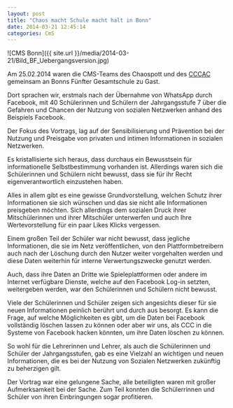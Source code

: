 ```yaml
---
layout: post
title: "Chaos macht Schule macht halt in Bonn"
date: 2014-03-21 12:45:14
categories: CmS
---
```

![CMS Bonn]({{ site.url }}/media/2014-03-21/Bild_BF_Uebergangsversion.jpg)

Am 25.02.2014 waren die CMS-Teams des Chaospott und des [CCCAC](http://aachen.ccc.de/) gemeinsam an Bonns Fünfter Gesamtschule zu Gast.

Dort sprachen wir, erstmals nach der Übernahme von WhatsApp durch Facebook, mit 40 Schülerinnen und Schülern der Jahrgangsstufe 7 über die Gefahren und Chancen der Nutzung von sozialen Netzwerken anhand des Beispiels Facebook.

Der Fokus des Vortrags, lag auf der Sensibilisierung und Prävention bei der Nutzung und Preisgabe von privaten und intimen Informationen in sozialen Netzwerken.

Es kristallisierte sich heraus, dass durchaus ein Bewusstsein für informationelle Selbstbestimmung vorhanden ist. Allerdings waren sich die Schülerinnen und Schülern nicht bewusst, dass sie für ihr Recht eigenverantwortlich einzustehen haben.

Alles in allem gibt es eine gewisse Grundvorstellung, welchen Schutz ihrer Informationen sie sich wünschen und das sie nicht alle Informationen preisgeben möchten. Sich allerdings dem sozialen Druck ihrer Mitschülerinnen und ihrer Mitschüler unterwerfen und auch Ihre Wertevorstellung für ein paar Likes Klicks vergessen.

Einem großen Teil der Schüler war nicht bewusst, dass jegliche Informationen, die sie im Netz veröffentlichen, von den Plattformbetreibern auch nach der Löschung durch den Nutzer weiter vorgehalten werden und diese Daten weiterhin für interne Verwertungszwecke genutzt werden.

Auch, dass ihre Daten an Dritte wie Spieleplattformen oder andere im Internet verfügbare Dienste, welche auf den Facebook Log-in setzten, weitergeben werden, war den Schülerinnen und Schülern nicht bewusst.

Viele der Schülerinnen und Schüler zeigen sich angesichts dieser für sie neuen Informationen peinlich berührt und durch aus besorgt. Es kann die Frage, auf welche Möglichkeiten es gibt, um die Daten bei Facebook vollständig löschen lassen zu können oder aber wir uns, als CCC in die Systeme von Facebook hacken könnten, um ihre Daten löschen zu können.

So wohl für die Lehrerinnen und Lehrer, als auch die Schülerinnen und Schüler der Jahrgangsstufen, gab es eine Vielzahl an wichtigen und neuen Informationen, die es bei der Nutzung von Sozialen Netzwerken zukünftig zu beherzigen gilt.

Der Vortrag war eine gelungene Sache, alle beteiligten waren mit großer Aufmerksamkeit bei der Sache. Zum Teil konnten die Schülerrinnen und Schüler von ihren Einbringungen sogar profitieren.

